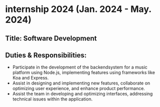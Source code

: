 # internship 2024 (Jan. 2024 - May. 2024)


## Title: Software Development

## Duties & Responsibilities:
- Participate in the development of the backendsystem for a music platform using Node.js, implementing features using frameworks like Koa and Express.
- Assist in designing and implementing new features, collaborate on optimizing user experience, and enhance product performance.
- Assist the team in developing and optimizing interfaces, addressing technical issues within the application.
